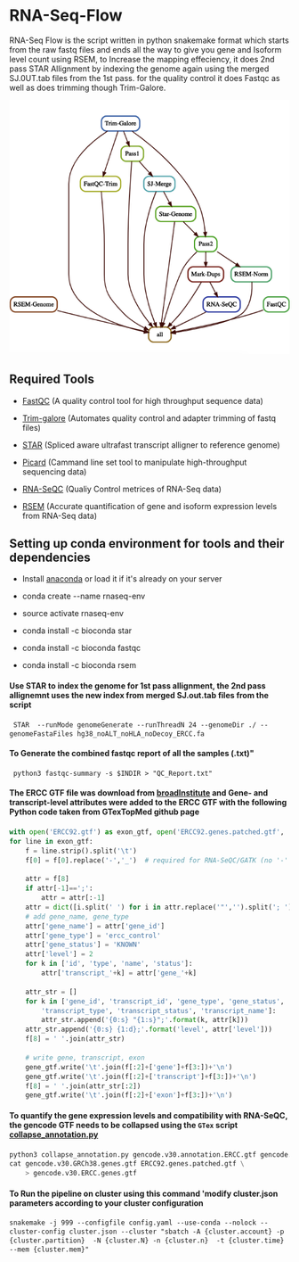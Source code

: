 # RNA-Seq-Flow

RNA-Seq Flow is the script written in python snakemake format which starts from the raw fastq files and ends all the way to give you gene and Isoform level count using RSEM, to Increase the mapping effeciency, it does 2nd pass STAR Allignment by indexing the genome again using the merged SJ.0UT.tab files from the 1st pass. for the quality control it does Fastqc as well as does trimming though Trim-Galore.
  
   ![workflow](DAG.png) 

## Required Tools  

 * [FastQC](https://www.bioinformatics.babraham.ac.uk/projects/fastqc/) (A quality control tool for high throughput sequence data)

 * [Trim-galore](https://www.bioinformatics.babraham.ac.uk/projects/trim_galore/) (Automates quality  control and adapter trimming of fastq files)

 * [STAR](https://github.com/alexdobin/STAR) (Spliced aware ultrafast transcript alligner to reference genome)

 * [Picard](https://broadinstitute.github.io/picard/) (Cammand line set  tool to manipulate high-throughput sequencing data)

 * [RNA-SeQC](https://software.broadinstitute.org/cancer/cga/rna-seqc) (Qualiy Control metrices of RNA-Seq data)

 * [RSEM](https://github.com/deweylab/RSEM) (Accurate quantification of gene and isoform expression levels from RNA-Seq data)


## Setting up conda environment for tools and their dependencies 

* Install [anaconda](https://docs.anaconda.com/anaconda/install/) or load it if it's already on your server

* conda create --name rnaseq-env

* source activate rnaseq-env

* conda install -c bioconda star

* conda install -c bioconda fastqc

* conda install -c bioconda rsem

#### Use STAR to index the genome for 1st pass allignment, the 2nd pass allignemnt uses the new index from merged SJ.out.tab files from the  script
```
 STAR  --runMode genomeGenerate --runThreadN 24 --genomeDir ./ --genomeFastaFiles hg38_noALT_noHLA_noDecoy_ERCC.fa 
```

#### To Generate the combined fastqc report of all the samples (.txt)" 
```
 python3 fastqc-summary -s $INDIR > "QC_Report.txt"
```
#### The ERCC GTF file was download from [broadInstitute](https://personal.broadinstitute.org/francois/resources/) and Gene- and transcript-level attributes were added to the ERCC GTF with the following Python code taken from GTexTopMed github page
```python
with open('ERCC92.gtf') as exon_gtf, open('ERCC92.genes.patched.gtf', 'w') as gene_gtf:
for line in exon_gtf:
    f = line.strip().split('\t')
    f[0] = f[0].replace('-','_')  # required for RNA-SeQC/GATK (no '-' in contig name)

    attr = f[8]
    if attr[-1]==';':
        attr = attr[:-1]
    attr = dict([i.split(' ') for i in attr.replace('"','').split('; ')])
    # add gene_name, gene_type
    attr['gene_name'] = attr['gene_id']
    attr['gene_type'] = 'ercc_control'
    attr['gene_status'] = 'KNOWN'
    attr['level'] = 2
    for k in ['id', 'type', 'name', 'status']:
        attr['transcript_'+k] = attr['gene_'+k]

    attr_str = []
    for k in ['gene_id', 'transcript_id', 'gene_type', 'gene_status', 'gene_name',
        'transcript_type', 'transcript_status', 'transcript_name']:
        attr_str.append('{0:s} "{1:s}";'.format(k, attr[k]))
    attr_str.append('{0:s} {1:d};'.format('level', attr['level']))
    f[8] = ' '.join(attr_str)

    # write gene, transcript, exon
    gene_gtf.write('\t'.join(f[:2]+['gene']+f[3:])+'\n')
    gene_gtf.write('\t'.join(f[:2]+['transcript']+f[3:])+'\n')
    f[8] = ' '.join(attr_str[:2])
    gene_gtf.write('\t'.join(f[:2]+['exon']+f[3:])+'\n')
 ```   
#### To quantify the gene expression levels and compatibility with RNA-SeQC, the gencode GTF needs to be collapsed using the `GTex` script [collapse_annotation.py](https://github.com/broadinstitute/gtex-pipeline/blob/master/gene_model/collapse_annotation.py)
```python
python3 collapse_annotation.py gencode.v30.annotation.ERCC.gtf gencode.v30.GRCh38.genes.gtf
cat gencode.v30.GRCh38.genes.gtf ERCC92.genes.patched.gtf \
    > gencode.v30.ERCC.genes.gtf 
```
#### To Run the pipeline on cluster using this command 'modify cluster.json  parameters according to your cluster configuration 
```
snakemake -j 999 --configfile config.yaml --use-conda --nolock --cluster-config cluster.json --cluster "sbatch -A {cluster.account} -p {cluster.partition}  -N {cluster.N} -n {cluster.n}  -t {cluster.time} --mem {cluster.mem}"
```